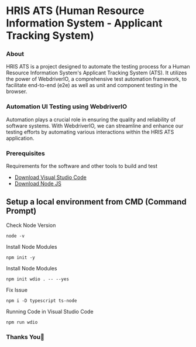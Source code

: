 # HRIS ATS (Human Resource Information System - Applicant Tracking System)

### About

HRIS ATS is a project designed to automate the testing process for a Human Resource Information System's Applicant Tracking System (ATS). It utilizes the power of WebdriverIO, a comprehensive test automation framework, to facilitate end-to-end (e2e) as well as unit and component testing in the browser.

### Automation UI Testing using WebdriverIO

Automation plays a crucial role in ensuring the quality and reliability of software systems. With WebdriverIO, we can streamline and enhance our testing efforts by automating various interactions within the HRIS ATS application.

### Prerequisites

Requirements for the software and other tools to build and test
- [Download Visual Studio Code](https://code.visualstudio.com/download)
- [Download Node JS](https://nodejs.org/en/download) 

## Setup a local environment from CMD (Command Prompt)

Check Node Version

    node -v

Install Node Modules

    npm init -y

Install Node Modules

    npm init wdio . -- --yes

Fix Issue

    npm i -D typescript ts-node

Running Code in Visual Studio Code

    npm run wdio

### Thanks You🤖
